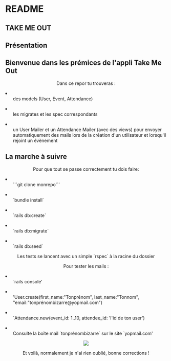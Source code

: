 # README

  ## TAKE ME OUT  

  <h2>Présentation</h2>

## Bienvenue dans les prémices de l'appli Take Me Out 

<center><p>Dans ce repor tu trouveras :</p></center>
<li>
<ul>des models (User, Event, Attendance)</ul></li>
<li><ul>les migrates et les spec correspondants</ul></li>
<li><ul>un User Mailer et un Attendance Mailer (avec des views) pour envoyer automatiquement des mails lors de la création d'un utilisateur et lorsqu'il rejoint un évènement</ul>
</li> 

  <h2>La marche à suivre</h2>

  <center><p>Pour que tout se passe correctement tu dois faire:</p></center>
  <li><ul>```git clone monrepo```</ul></li>
  <li><ul>`bundle install`</ul></li>
  <li><ul>`rails db:create`</ul></li>
  <li><ul>`rails db:migrate`</ul></li>
  <li><ul>`rails db:seed`</ul></li>

  <center><p>Les tests se lancent avec un simple `rspec` à la racine du dossier</p></center>

  <center><p>Pour tester les mails :</p></center>
  <li><ul>`rails console'</ul></li>
  <li><ul>'User.create(first_name:"Tonprénom", last_name:"Tonnom", "email:"tonprénombizarre@yopmail.com")</ul></li>
  <li><ul>`Attendance.new(event_id: 1..10, attendee_id: 'l'id de ton user')</ul></li>
  <li><ul>Consulte la boîte mail `tonprénombizarre` sur le site `yopmail.com'</ul></li>

  <center><img src="https://media.giphy.com/media/UwrdbvJz1CNck/giphy.gif"></center>

  <center><p>Et voilà, normalement je n'ai rien oublié, bonne corrections !</p><center>
